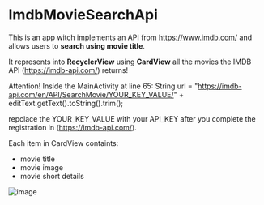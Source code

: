 # ImdbMovieSearchApi

This is an app witch implements an API from https://www.imdb.com/ and allows users to **search using movie title**.

It represents into **RecyclerView** using **CardView** all the movies the IMDB API (https://imdb-api.com/) returns!

Attention!
Inside the MainActivity at line 65: String url = "https://imdb-api.com/en/API/SearchMovie/YOUR_KEY_VALUE/" + editText.getText().toString().trim(); 

repclace the YOUR_KEY_VALUE with your API_KEY after you complete the registration in (https://imdb-api.com/).

Each item in CardView containts:
- movie title
- movie image
- movie short details

![image](https://github.com/pmoschos/ImdbMovieSearchApi/assets/133533759/0f009dd0-d75f-4096-8807-3969637722c8)
